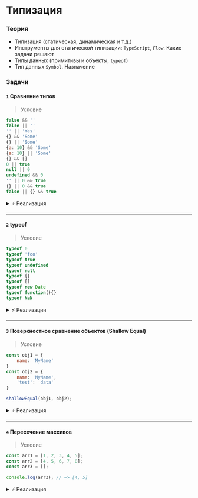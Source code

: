 # Типизация

<!-- xxxxxxxxxxxxxxxxxxxxxxxxxxxxxxxxxxxxxxxxxxxxxxxxxxxxxxx -->
### Теория
<!-- xxxxxxxxxxxxxxxxxxxxxxxxxxxxxxxxxxxxxxxxxxxxxxxxxxxxxxx -->
- Типизация (статическая, динамическая и т.д.)
- Инструменты для статической типизации: `TypeScript`, `Flow`. Какие задачи решают
- Типы данных (примитивы и объекты, `typeof`)
- Тип данных `Symbol`. Назначение

<!-- xxxxxxxxxxxxxxxxxxxxxxxxxxxxxxxxxxxxxxxxxxxxxxxxxxxxxxx -->
### Задачи
<!-- xxxxxxxxxxxxxxxxxxxxxxxxxxxxxxxxxxxxxxxxxxxxxxxxxxxxxxx -->

#### `1` Сравнение типов
> Условие
```js
false && ''
false || ''
'' || 'Yes'
{} && 'Some'
{} || 'Some'
{a: 10} && 'Some'
{a: 10} || 'Some'
{} && []
0 || true
null || 0
undefined && 0
'' || 0 && true
{} || 0 && true
false || {} && true
```

<details><summary>⚡️ Реализация</summary>

```js
false && ''         // false
false || ''         // ''
'' || 'Yes'         // 'Yes'
{} && 'Some'        // 'Some'
{} || 'Some'        // Object {}
{a: 10} && 'Some'   // 'Some'
{a: 10} || 'Some'   // Object { a: 10}
{} && []            // []
0 || true           // true
null || 0           // 0
undefined && 0      // undefined
'' || 0 && true     // 0
{} || 0 && true     // Object {}
false || {} && true // true
```
</details>

---

#### `2` typeof
> Условие
```js
typeof 0
typeof 'foo'
typeof true 
typeof undefined
typeof null
typeof {}
typeof []
typeof new Date
typeof function(){}
typeof NaN
```

<details><summary>⚡️ Реализация</summary>

```js
typeof 0            // "number"
typeof 'foo'        // "string"
typeof true         // "boolean"
typeof undefined    // "undefined"
typeof null         // "object" (*)
typeof {}           // "object"
typeof []           // "object"
typeof new Date     // "object"
typeof function(){} // "function" (*)
typeof NaN          // "number"
```
</details>

---

#### `3` Поверхностное сравнение объектов (Shallow Equal)

> Условие
```js
const obj1 = {
    name: 'MyName'
}
const obj2 = {
    name: 'MyName',
    'test': 'data'
}

shallowEqual(obj1, obj2);
```

<details><summary>⚡️ Реализация</summary>

```js
function shallowEqual (obj1, obj2) {
    if (obj1 === obj2){
        return true;
    }

    var keys1 = Object.keys(obja);
    var keys2 = Object.keys(obj2);

    if (keys1.length !== keys2.length) {
        return false
    }

    for (let key in obj1) {
        if (obj1[key] !== obj2[key]) {
            return false;
        }
    }

    return true;
}
```
</details>

---

#### `4` Пересечение массивов
> Условие
```js
const arr1 = [1, 2, 3, 4, 5];
const arr2 = [4, 5, 6, 7, 8];
const arr3 = [];

console.log(arr3); // => [4, 5]
```

<details><summary>⚡️ Реализация</summary>

> forEach
```js
const obj = {}

arr2.forEach(el => {
    obj[el] = true;
})

arr1.forEach(element => {
    if (obj[element]) {
        arr3.push(element);
    }
})
```

> reduce
```js
const interseption = (a, b) => {
	return a.reduce((acc, item) => {
		// уникальный элемент пушим в массив
		b.find((i) => i === item) && acc.push(item);
		return acc;
	}, []);
}

const data = interseption(arr1, arr2);
console.log(data); // [4, 5]
```
</details>
